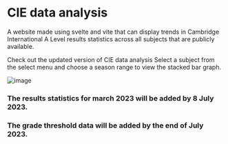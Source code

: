 # CIE data analysis
A website made using svelte and vite that can display trends in Cambridge International A Level results statistics across all subjects that are publicly available.
<br />

Check out the updated version of CIE data analysis
Select a subject from the select menu and choose a season range to view the stacked bar graph.

![image](https://github.com/Rithish288/CIE-data-anaylsis/assets/78716702/17346319-453c-4ce7-a215-7a5fc8fe3c46)

### The results statistics for march 2023 will be added by 8 July 2023.

### The grade threshold data will be added by the end of July 2023.
